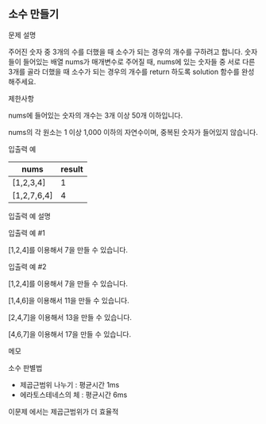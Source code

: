 ## 소수 만들기

문제 설명

주어진 숫자 중 3개의 수를 더했을 때 소수가 되는 경우의 개수를 구하려고 합니다. 숫자들이 들어있는 배열 nums가 매개변수로 주어질 때, nums에 있는 숫자들 중 서로 다른 3개를 골라 더했을 때 소수가 되는 경우의 개수를 return 하도록 solution 함수를 완성해주세요.

제한사항

nums에 들어있는 숫자의 개수는 3개 이상 50개 이하입니다.

nums의 각 원소는 1 이상 1,000 이하의 자연수이며, 중복된 숫자가 들어있지 않습니다.

입출력 예

|nums|result|
|---|---|
|[1,2,3,4]	|1|
|[1,2,7,6,4]|4|

입출력 예 설명

입출력 예 #1

[1,2,4]를 이용해서 7을 만들 수 있습니다.

입출력 예 #2

[1,2,4]를 이용해서 7을 만들 수 있습니다.

[1,4,6]을 이용해서 11을 만들 수 있습니다.

[2,4,7]을 이용해서 13을 만들 수 있습니다.


[4,6,7]을 이용해서 17을 만들 수 있습니다.

메모 

소수 판별법 
- 제곱근범위 나누기 : 평균시간 1ms
- 에라토스테네스의 체 : 평균시간 6ms

이문제 에서는 제곱근범위가 더 효율적